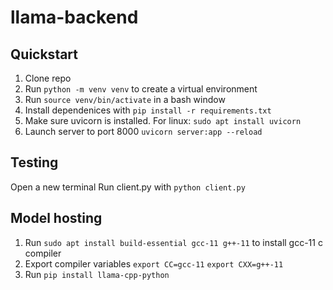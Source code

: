 # llama-backend


## Quickstart
1. Clone repo
2. Run `python -m venv venv` to create a virtual environment
2. Run `source venv/bin/activate` in a bash window
3. Install dependenices with `pip install -r requirements.txt`
4. Make sure uvicorn is installed. For linux: `sudo apt install uvicorn`
4. Launch server to port 8000 `uvicorn server:app --reload`

## Testing
Open a new terminal
Run client.py with `python client.py`

## Model hosting
1. Run `sudo apt install build-essential gcc-11 g++-11` to install gcc-11 c compiler
2. Export compiler variables
`export CC=gcc-11`
`export CXX=g++-11`
3. Run `pip install llama-cpp-python`
